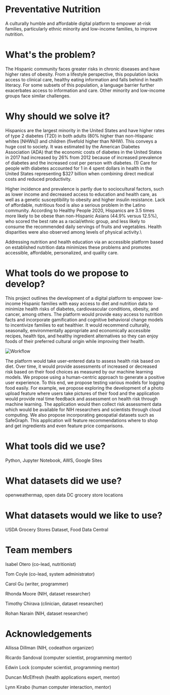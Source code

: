 # Preventative Nutrition
A culturally humble and affordable digital platform to empower at-risk families, particularly ethnic minority and low-income families, to improve nutrition.

# What's the problem?
The Hispanic community faces greater risks in chronic diseases and have higher rates of obesity. From a lifestyle perspective, this population lacks access to clinical care, healthy eating information and falls behind in health literacy. For some subsets of this population, a language barrier further exacerbates access to information and care. Other minority and low-income groups face similar challenges. 

# Why should we solve it?

Hispanics are the largest minority in the United States and have higher rates of type 2 diabetes (T2D) in both adults (80% higher than non-Hispanic whites [NHWs]) and children (fivefold higher than NHW). This conveys a huge cost to society. It was estimated by the American Diabetes Association (ADA) that the economic costs of diabetes in the United States in 2017 had increased by 26% from 2012 because of increased prevalence of diabetes and the increased cost per person with diabetes. (1) Care for people with diabetes accounted for 1 in 4 spent dollars in health in the United States representing $327 billion when combining direct medical costs and reduced productivity.

Higher incidence and prevalence is partly due to sociocultural factors, such as lower income and decreased access to education and health care, as well as a genetic susceptibility to obesity and higher insulin resistance. Lack of affordable, nutritious food is also a serious problem in the Latino community. According to Healthy People 2020, Hispanics are 3.5 times more likely to be obese than non-Hispanic Asians (44.9% versus 12.5%), who scored the best rate as a racial/ethnic group, and less likely to consume the recommended daily servings of fruits and vegetables. Health disparities were also observed among levels of physical activity.\

Addressing nutrition and health education via an accessible platform based on established nutrition data minimizes these problems and promotes accessible, affordable, personalized, and quality care.

# What tools do we propose to develop?

This project outlines the development of a digital platform to empower low-income Hispanic families with easy access to diet and nutrition data to minimize health risks of diabetes, cardiovascular conditions, obesity, and cancer, among others. The platform would provide easy access to nutrition facts and incorporate gamification and cognitive behavioral change models to incentivize families to eat healthier. It would recommend culturally, seasonally, environmentally appropriate and economically accessible recipes, health tips, and healthy ingredient alternatives so they can enjoy foods of their preferred cultural origin while improving their health. 

![Workflow](https://i.ibb.co/JHGBfJW/Copy-of-nutrition.png)

The platform would take user-entered data to assess health risk based on diet. Over time, it would provide assessments of increased or decreased risk based on their food choices as measured by our machine learning models. We propose using a human-centric approach to generate a positive user experience. To this end, we propose testing various models for logging food easily. For example, we propose exploring the development of a photo upload feature where users take pictures of their food and the application would provide real time feedback and assessment on health risk through machine learning. The application would then collect risk assessment data which would be available for NIH researchers and scientists through cloud computing. We also propose incorporating geospatial datasets such as SafeGraph. This application will feature recommendations where to shop and get ingredients and even feature price comparisons.

# What tools did we use?

Python, Jupyter Notebook, AWS, Google Sites

# What datasets did we use?

openweathermap, open data DC grocery store locations

# What datasets would we like to use?

USDA Grocery Stores Dataset, Food Data Central 

# Team members
Isabel Otero (co-lead, nutritionist)

Tom Coyle (co-lead, system administrator)

Carol Gu (writer, programmer)

Rhonda Moore (NIH, dataset researcher)

Timothy Chirava (clinician, dataset researcher)

Rohan Narain (NIH, dataset researcher)

# Acknowledgements
Allissa Dillman (NIH, codeathon organizer)

Ricardo Sandoval (computer scientist, programming mentor)

Edwin Lock (computer scientist, programming mentor)

Duncan McElfresh (health applications expert, mentor)

Lynn Kirabo (human computer interaction, mentor)

